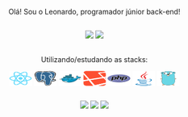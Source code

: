 <p align="center">Olá! Sou o Leonardo, programador júnior back-end!</p>

##

<div align="center">
  <img height="180em" src="https://github-readme-stats.vercel.app/api?username=leonardomunsa&show_icons=true&theme=dracula&include_all_commits=true&count_private=true"/>
  <img height="180em" src="https://github-readme-stats.vercel.app/api/top-langs/?username=leonardomunsa&layout=compact&langs_count=7&theme=dracula"/>
</div>
  
##
 
<div align="center">
  <p>Utilizando/estudando as stacks:</p>
  <div style="display: inline_block">
    <img align="center" alt="React" height="30" width="45" src="https://raw.githubusercontent.com/devicons/devicon/master/icons/react/react-original.svg">
    <img align="center" alt="PostgresSQL" height="30" width="45" src="https://raw.githubusercontent.com/devicons/devicon/master/icons/postgresql/postgresql-original.svg">
    <img align="center" alt="Docker" height="30" width="45" src="https://raw.githubusercontent.com/devicons/devicon/master/icons/docker/docker-original.svg">
    <img align="center" alt="Laravel" height="30" width="45" src="https://raw.githubusercontent.com/devicons/devicon/master/icons/laravel/laravel-plain.svg">
    <img align="center" alt="PHP" height="30" width="45" src="https://raw.githubusercontent.com/devicons/devicon/master/icons/php/php-original.svg">
    <img align="center" alt="JAVA" height="30" width="45" src="https://raw.githubusercontent.com/devicons/devicon/master/icons/java/java-original.svg">
    <img align="center" alt="GO" height="30" width="45" src="https://raw.githubusercontent.com/devicons/devicon/master/icons/go/go-original.svg">
  </div>
</div>
  
##

<div align="center">
   <a href="https://www.linkedin.com/in/leonardo-mc/" target="_blank"><img src="https://img.shields.io/badge/-LinkedIn-%230077B5?style=for-the-badge&logo=linkedin&logoColor=white" target="_blank"></a>
   <a href="https://stackoverflow.com/users/16338009/leonardo" target="_blank"><img src="https://img.shields.io/badge/Stack_Overflow-FE7A16?style=for-the-badge&logo=stack-overflow&logoColor=white" target="_blank"></a>
  <a href="https://www.codewars.com/users/leonardomunsa" target="_blank"><img src="https://img.shields.io/badge/Codewars-B1361E?style=for-the-badge&logo=Codewars&logoColor=white" target="_blank"></a>
</div>
